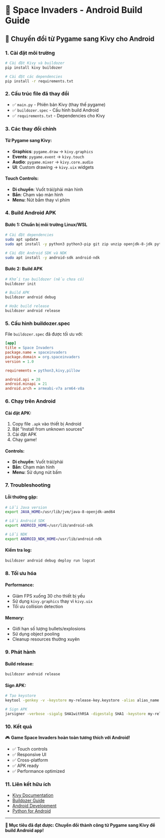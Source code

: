 # 🚀 Space Invaders - Android Build Guide

## 📱 **Chuyển đổi từ Pygame sang Kivy cho Android**

### **1. Cài đặt môi trường**

```bash
# Cài đặt Kivy và buildozer
pip install kivy buildozer

# Cài đặt các dependencies
pip install -r requirements.txt
```

### **2. Cấu trúc file đã thay đổi**

- ✅ `main.py` - Phiên bản Kivy (thay thế pygame)
- ✅ `buildozer.spec` - Cấu hình build Android
- ✅ `requirements.txt` - Dependencies cho Kivy

### **3. Các thay đổi chính**

#### **Từ Pygame sang Kivy:**
- **Graphics**: `pygame.draw` → `kivy.graphics`
- **Events**: `pygame.event` → `kivy.touch`
- **Audio**: `pygame.mixer` → `kivy.core.audio`
- **UI**: Custom drawing → `kivy.uix` widgets

#### **Touch Controls:**
- **Di chuyển**: Vuốt trái/phải màn hình
- **Bắn**: Chạm vào màn hình
- **Menu**: Nút bấm thay vì phím

### **4. Build Android APK**

#### **Bước 1: Chuẩn bị môi trường Linux/WSL**
```bash
# Cài đặt dependencies
sudo apt update
sudo apt install -y python3 python3-pip git zip unzip openjdk-8-jdk python3-virtualenv

# Cài đặt Android SDK và NDK
sudo apt install -y android-sdk android-ndk
```

#### **Bước 2: Build APK**
```bash
# Khởi tạo buildozer (nếu chưa có)
buildozer init

# Build APK
buildozer android debug

# Hoặc build release
buildozer android release
```

### **5. Cấu hình buildozer.spec**

File `buildozer.spec` đã được tối ưu với:

```ini
[app]
title = Space Invaders
package.name = spaceinvaders
package.domain = org.spaceinvaders
version = 1.0

requirements = python3,kivy,pillow

android.api = 28
android.minapi = 21
android.arch = armeabi-v7a arm64-v8a
```

### **6. Chạy trên Android**

#### **Cài đặt APK:**
1. Copy file `.apk` vào thiết bị Android
2. Bật "Install from unknown sources"
3. Cài đặt APK
4. Chạy game!

#### **Controls:**
- **Di chuyển**: Vuốt trái/phải
- **Bắn**: Chạm màn hình
- **Menu**: Sử dụng nút bấm

### **7. Troubleshooting**

#### **Lỗi thường gặp:**
```bash
# Lỗi Java version
export JAVA_HOME=/usr/lib/jvm/java-8-openjdk-amd64

# Lỗi Android SDK
export ANDROID_HOME=/usr/lib/android-sdk

# Lỗi NDK
export ANDROID_NDK_HOME=/usr/lib/android-ndk
```

#### **Kiểm tra log:**
```bash
buildozer android debug deploy run logcat
```

### **8. Tối ưu hóa**

#### **Performance:**
- Giảm FPS xuống 30 cho thiết bị yếu
- Sử dụng `kivy.graphics` thay vì `kivy.uix`
- Tối ưu collision detection

#### **Memory:**
- Giới hạn số lượng bullets/explosions
- Sử dụng object pooling
- Cleanup resources thường xuyên

### **9. Phát hành**

#### **Build release:**
```bash
buildozer android release
```

#### **Sign APK:**
```bash
# Tạo keystore
keytool -genkey -v -keystore my-release-key.keystore -alias alias_name -keyalg RSA -keysize 2048 -validity 10000

# Sign APK
jarsigner -verbose -sigalg SHA1withRSA -digestalg SHA1 -keystore my-release-key.keystore app-release-unsigned.apk alias_name
```

### **10. Kết quả**

🎮 **Game Space Invaders hoàn toàn tương thích với Android!**

- ✅ Touch controls
- ✅ Responsive UI
- ✅ Cross-platform
- ✅ APK ready
- ✅ Performance optimized

### **11. Liên kết hữu ích**

- [Kivy Documentation](https://kivy.org/doc/stable/)
- [Buildozer Guide](https://buildozer.readthedocs.io/)
- [Android Development](https://developer.android.com/)
- [Python for Android](https://python-for-android.readthedocs.io/)

---

**🎯 Mục tiêu đã đạt được: Chuyển đổi thành công từ Pygame sang Kivy để build Android app!** 